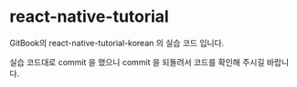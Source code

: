 # react-native-tutorial
GitBook의 react-native-tutorial-korean 의 실습 코드 입니다.

실습 코드대로 commit 을 했으니 commit 을 되돌려서 코드를 확인해 주시길 바랍니다.
